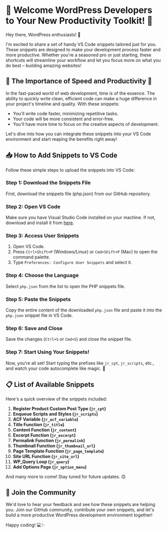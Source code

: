 # 🚀 Welcome WordPress Developers to Your New Productivity Toolkit! 🚀

Hey there, WordPress enthusiasts! 🎉

I'm excited to share a set of handy VS Code snippets tailored just for you. These snippets are designed to make your development process faster and more productive. Whether you're a seasoned pro or just starting, these shortcuts will streamline your workflow and let you focus more on what you do best – building amazing websites!

## 🌟 The Importance of Speed and Productivity 🌟

In the fast-paced world of web development, time is of the essence. The ability to quickly write clean, efficient code can make a huge difference in your project's timeline and quality. With these snippets:
- You'll write code faster, minimizing repetitive tasks.
- Your code will be more consistent and error-free.
- You'll have more time to focus on the creative aspects of development.

Let's dive into how you can integrate these snippets into your VS Code environment and start reaping the benefits right away!

## 📥 How to Add Snippets to VS Code

Follow these simple steps to upload the snippets into VS Code:

### Step 1: Download the Snippets File
First, download the snippets file (php.json) from our GitHub repository.

### Step 2: Open VS Code
Make sure you have Visual Studio Code installed on your machine. If not, download and install it from [here](https://code.visualstudio.com/).

### Step 3: Access User Snippets
1. Open VS Code.
2. Press `Ctrl+Shift+P` (Windows/Linux) or `Cmd+Shift+P` (Mac) to open the command palette.
3. Type `Preferences: Configure User Snippets` and select it.

### Step 4: Choose the Language
Select `php.json` from the list to open the PHP snippets file.

### Step 5: Paste the Snippets
Copy the entire content of the downloaded `php.json` file and paste it into the `php.json` snippet file in VS Code.

### Step 6: Save and Close
Save the changes (`Ctrl+S` or `Cmd+S`) and close the snippet file.

### Step 7: Start Using Your Snippets!
Now, you're all set! Start typing the prefixes like `jr_cpt`, `jr_scripts`, etc., and watch your code autocomplete like magic. 🚀

## 📋 List of Available Snippets

Here's a quick overview of the snippets included:

1. **Register Product Custom Post Type (`jr_cpt`)**
2. **Enqueue Scripts and Styles (`jr_scripts`)**
3. **ACF Variable (`jr_acf_variable`)**
4. **Title Function (`jr_title`)**
5. **Content Function (`jr_content`)**
6. **Excerpt Function (`jr_excerpt`)**
7. **Permalink Function (`jr_permalink`)**
8. **Thumbnail Function (`jr_thumbnail_url`)**
9. **Page Template Function (`jr_page_template`)**
10. **Site URL Function (`jr_site_url`)**
11. **WP_Query Loop (`jr_query`)**
12. **Add Options Page (`jr_option_menu`)**

And many more to come! Stay tuned for future updates. 😊

## 🤝 Join the Community

We'd love to hear your feedback and see how these snippets are helping you. Join our GitHub community, contribute your own snippets, and let's build a more productive WordPress development environment together!

Happy coding! 💻✨
